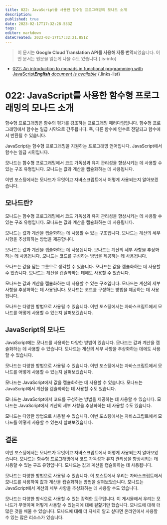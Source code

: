 ```yaml
---
title: 022: JavaScript를 사용한 함수형 프로그래밍의 모나드 소개
description: 
published: true
date: 2023-02-17T17:32:28.533Z
tags: 
editor: markdown
dateCreated: 2023-02-17T17:32:21.851Z
---
```


> 이 문서는 **Google Cloud Translation API를 사용해 자동 번역**되었습니다.
어떤 문서는 원문을 읽는게 나을 수도 있습니다.{.is-info}



- [022: An introduction to monads in functional programming with JavaScript***English** document is available*](/en/Knowledge-base/Functional_JavaScript/Learning/022-an-introduction-to-monads-in-functional-programming-with-javascript)
{.links-list}


# 022: JavaScript를 사용한 함수형 프로그래밍의 모나드 소개

함수형 프로그래밍은 함수의 평가를 강조하는 프로그래밍 패러다임입니다. 함수형 프로그래밍에서 함수는 일급 시민으로 간주됩니다. 즉, 다른 함수에 인수로 전달되고 함수에서 반환될 수 있습니다.

JavaScript는 함수형 프로그래밍을 지원하는 프로그래밍 언어입니다. JavaScript에서 함수는 일급 시민입니다.

모나드는 함수형 프로그래밍에서 코드 가독성과 유지 관리성을 향상시키는 데 사용할 수 있는 구조 유형입니다. 모나드는 값과 계산을 캡슐화하는 데 사용됩니다.

이번 포스팅에서는 모나드가 무엇이고 자바스크립트에서 어떻게 사용되는지 알아보겠습니다.

## 모나드란?

모나드는 함수형 프로그래밍에서 코드 가독성과 유지 관리성을 향상시키는 데 사용할 수 있는 구조 유형입니다. 모나드는 값과 계산을 캡슐화하는 데 사용됩니다.

모나드는 값과 계산을 캡슐화하는 데 사용할 수 있는 구조입니다. 모나드는 계산의 세부 사항을 추상화하는 방법을 제공합니다.

모나드는 값과 계산을 캡슐화하는 데 사용됩니다. 모나드는 계산의 세부 사항을 추상화하는 데 사용됩니다. 모나드는 코드를 구성하는 방법을 제공하는 데 사용됩니다.

모나드는 값을 담는 그릇으로 생각할 수 있습니다. 모나드는 값을 캡슐화하는 데 사용할 수 있습니다. 모나드는 계산을 캡슐화하는 데에도 사용할 수 있습니다.

모나드는 값과 계산을 캡슐화하는 데 사용할 수 있는 구조입니다. 모나드는 계산의 세부 사항을 추상화하는 데 사용됩니다. 모나드는 코드를 구성하는 방법을 제공하는 데 사용됩니다.

모나드는 다양한 방법으로 사용될 수 있습니다. 이번 포스팅에서는 자바스크립트에서 모나드를 어떻게 사용할 수 있는지 살펴보겠습니다.

## JavaScript의 모나드

JavaScript에는 모나드를 사용하는 다양한 방법이 있습니다. 모나드는 값과 계산을 캡슐화하는 데 사용할 수 있습니다. 모나드는 계산의 세부 사항을 추상화하는 데에도 사용할 수 있습니다.

모나드는 다양한 방법으로 사용될 수 있습니다. 이번 포스팅에서는 자바스크립트에서 모나드를 어떻게 사용할 수 있는지 살펴보겠습니다.

모나드는 JavaScript에서 값을 캡슐화하는 데 사용할 수 있습니다. 모나드는 JavaScript에서 계산을 캡슐화하는 데 사용할 수도 있습니다.

모나드는 JavaScript에서 코드를 구성하는 방법을 제공하는 데 사용할 수 있습니다. 모나드는 JavaScript에서 계산의 세부 사항을 추상화하는 데 사용할 수도 있습니다.

모나드는 다양한 방법으로 사용될 수 있습니다. 이번 포스팅에서는 자바스크립트에서 모나드를 어떻게 사용할 수 있는지 살펴보겠습니다.

## 결론

이번 포스팅에서는 모나드가 무엇이고 자바스크립트에서 어떻게 사용되는지 알아보았습니다. 모나드는 함수형 프로그래밍에서 코드 가독성과 유지 관리성을 향상시키는 데 사용할 수 있는 구조 유형입니다. 모나드는 값과 계산을 캡슐화하는 데 사용됩니다.

모나드는 다양한 방법으로 사용될 수 있습니다. 이 포스트에서 우리는 자바스크립트에서 모나드를 사용하여 값과 계산을 캡슐화하는 방법을 살펴보았습니다. 모나드는 JavaScript에서 계산의 세부 사항을 추상화하는 데 사용할 수도 있습니다.

모나드는 다양한 방식으로 사용할 수 있는 강력한 도구입니다. 이 게시물에서 우리는 모나드가 무엇이며 어떻게 사용할 수 있는지에 대해 겉핥기만 했습니다. 모나드에 대해 더 많은 것을 배울 수 있습니다. 모나드에 대해 더 자세히 알고 싶다면 온라인에서 사용할 수 있는 많은 리소스가 있습니다.